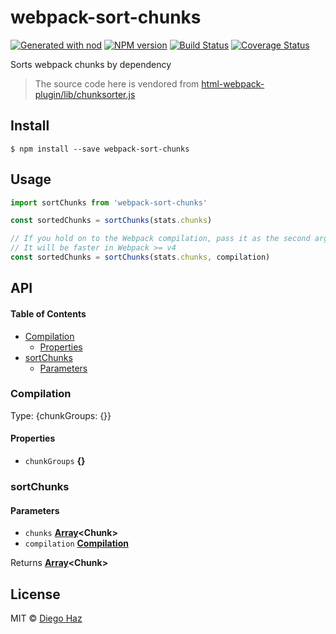 # webpack-sort-chunks

[![Generated with nod](https://img.shields.io/badge/generator-nod-2196F3.svg?style=flat-square)](https://github.com/diegohaz/nod)
[![NPM version](https://img.shields.io/npm/v/webpack-sort-chunks.svg?style=flat-square)](https://npmjs.org/package/webpack-sort-chunks)
[![Build Status](https://img.shields.io/travis/diegohaz/webpack-sort-chunks/master.svg?style=flat-square)](https://travis-ci.org/diegohaz/webpack-sort-chunks) [![Coverage Status](https://img.shields.io/codecov/c/github/diegohaz/webpack-sort-chunks/master.svg?style=flat-square)](https://codecov.io/gh/diegohaz/webpack-sort-chunks/branch/master)

Sorts webpack chunks by dependency

> The source code here is vendored from [html-webpack-plugin/lib/chunksorter.js](https://github.com/jantimon/html-webpack-plugin/blob/master/lib/chunksorter.js)

## Install

    $ npm install --save webpack-sort-chunks

## Usage

```js
import sortChunks from 'webpack-sort-chunks'

const sortedChunks = sortChunks(stats.chunks)

// If you hold on to the Webpack compilation, pass it as the second argument
// It will be faster in Webpack >= v4
const sortedChunks = sortChunks(stats.chunks, compilation)
```

## API

<!-- Generated by documentation.js. Update this documentation by updating the source code. -->

#### Table of Contents

-   [Compilation](#compilation)
    -   [Properties](#properties)
-   [sortChunks](#sortchunks)
    -   [Parameters](#parameters)

### Compilation

Type: {chunkGroups: {}}

#### Properties

-   `chunkGroups` **{}** 

### sortChunks

#### Parameters

-   `chunks` **[Array](https://developer.mozilla.org/docs/Web/JavaScript/Reference/Global_Objects/Array)&lt;Chunk>** 
-   `compilation` **[Compilation](#compilation)** 

Returns **[Array](https://developer.mozilla.org/docs/Web/JavaScript/Reference/Global_Objects/Array)&lt;Chunk>** 

## License

MIT © [Diego Haz](https://github.com/diegohaz)
